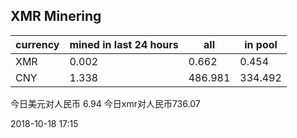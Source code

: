 ## XMR Minering

|currency|mined in last 24 hours|all|in pool|
|---|---|---|---|
|XMR|0.002|0.662|0.454|
|CNY|1.338|486.981|334.492|

今日美元对人民币 6.94	今日xmr对人民币736.07


2018-10-18 17:15